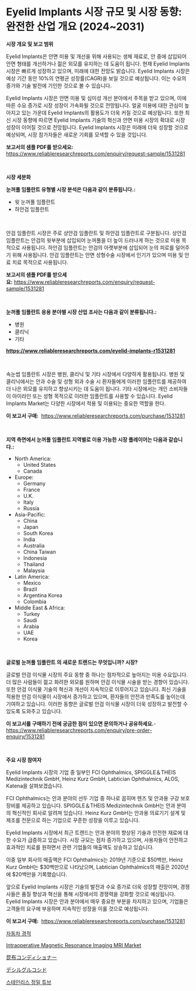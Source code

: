 <p><h1>Eyelid Implants 시장 규모 및 시장 동향: 완전한 산업 개요 (2024~2031)</h1></p><p><strong>시장 개요 및 보고 범위</strong></p>
<p><p>Eyelid Implants은 안면 미용 및 개선을 위해 사용되는 생체 재료로, 안 중에 삽입되어 안면 형태를 개선하거나 젊은 외모를 유지하는 데 도움이 됩니다. 현재 Eyelid Implants 시장은 빠르게 성장하고 있으며, 미래에 대한 전망도 밝습니다. Eyelid Implants 시장은 예상 기간 동안 10%의 연평균 성장률(CAGR)을 보일 것으로 예상됩니다. 이는 수요의 증가와 기술 발전에 기인한 것으로 볼 수 있습니다.</p><p>Eyelid Implants 시장은 안면 미용 및 심미성 개선 분야에서 주목을 받고 있으며, 이에 따른 수요 증가로 시장 성장이 가속화될 것으로 전망됩니다. 얼굴 미용에 대한 관심이 높아지고 있는 가운데 Eyelid Implants의 활용도가 더욱 커질 것으로 예상됩니다. 또한 최신 시장 동향에 따르면 Eyelid Implants 기술의 혁신과 안면 미용 시장의 확대로 시장 성장이 이어질 것으로 전망됩니다. Eyelid Implants 시장은 미래에 더욱 성장할 것으로 예상되며, 시장 참가자들은 새로운 기회를 모색할 수 있을 것입니다.</p></p>
<p><strong>보고서의 샘플 PDF를 받으세요:</strong> <a href="https://www.reliableresearchreports.com/enquiry/request-sample/1531281">https://www.reliableresearchreports.com/enquiry/request-sample/1531281</a></p>
<p>&nbsp;</p>
<p><strong>시장 세분화</strong></p>
<p><strong>눈꺼풀 임플란트 유형별 시장 분석은 다음과 같이 분류됩니다.:</strong></p>
<p><ul><li>윗 눈꺼풀 임플란트</li><li>하안검 임플란트</li></ul></p>
<p>&nbsp;</p>
<p><p>안검 임플란트 시장은 주로 상안검 임플란트 및 하안검 임플란트로 구분됩니다. 상안검 임플란트는 안검의 윗부분에 삽입되어 눈꺼풀을 더 높이 드러나게 하는 것으로 미용 목적으로 사용됩니다. 하안검 임플란트는 안검의 아랫부분에 삽입되어 눈의 피로를 덜어주기 위해 사용됩니다. 안검 임플란트는 안면 성형수술 시장에서 인기가 있으며 미용 및 안료 치료 목적으로 사용됩니다.</p></p>
<p><strong>보고서의 샘플 PDF를 받으세요:</strong>&nbsp;<a href="https://www.reliableresearchreports.com/enquiry/request-sample/1531281">https://www.reliableresearchreports.com/enquiry/request-sample/1531281</a></p>
<p>&nbsp;</p>
<p><strong> 눈꺼풀 임플란트 응용 분야별 시장 산업 조사는 다음과 같이 분류됩니다.:</strong></p>
<p><ul><li>병원</li><li>클리닉</li><li>기타</li></ul></p>
<p><strong><a href="https://www.reliableresearchreports.com/eyelid-implants-r1531281">https://www.reliableresearchreports.com/eyelid-implants-r1531281</a></strong></p>
<p>&nbsp;</p>
<p><p>속눈썹 임플란트 시장은 병원, 클리닉 및 기타 시장에서 다양하게 활용됩니다. 병원 및 클리닉에서는 안과 수술 및 성형 외과 수술 시 환자들에게 이러한 임플란트를 제공하여 더 나은 외모를 유지하고 향상시키는 데 도움이 됩니다. 기타 시장에서는 개인 소비자들이 아이라인 또는 성형 목적으로 이러한 임플란트를 사용할 수 있습니다. Eyelid Implants Market는 다양한 시장에서 적용 및 이용되는 중요한 역할을 한다.</p></p>
<p><strong>이 보고서 구매:</strong>&nbsp; <a href="https://www.reliableresearchreports.com/purchase/1531281">https://www.reliableresearchreports.com/purchase/1531281</a></p>
<p>&nbsp;</p>
<p><strong>지역 측면에서 눈꺼풀 임플란트 지역별로 이용 가능한 시장 플레이어는 다음과 같습니다.:</strong></p>
<p><ul>
    <li>
        North America:
        <ul>
            <li>United States</li>
            <li>Canada</li>
        </ul>
    </li>
    <li>
        Europe:
        <ul>
            <li>Germany</li>
            <li>France</li>
            <li>U.K.</li>
            <li>Italy</li>
            <li>Russia</li>
        </ul>
    </li>
    <li>
        Asia-Pacific:
        <ul>
            <li>China</li>
            <li>Japan</li>
            <li>South Korea</li>
            <li>India</li>
            <li>Australia</li>
            <li>China Taiwan</li>
            <li>Indonesia</li>
            <li>Thailand</li>
            <li>Malaysia</li>
        </ul>
    </li>
    <li>
        Latin America:
        <ul>
            <li>Mexico</li>
            <li>Brazil</li>
            <li>Argentina Korea</li>
            <li>Colombia</li>
        </ul>
    </li>
    <li>
        Middle East & Africa:
        <ul>
            <li>Turkey</li>
            <li>Saudi</li>
            <li>Arabia</li>
            <li>UAE</li>
            <li>Korea</li>
        </ul>
    </li>
    </ul></p>
<p>&nbsp;</p>
<p><strong>글로벌 눈꺼풀 임플란트 의 새로운 트렌드는 무엇입니까? 시장?</strong></p>
<p><p>글로벌 안검 이식물 시장의 주요 동향 중 하나는 점차적으로 높아지는 미용 수요입니다. 더 많은 사람들이 젊고 화려한 외모를 원하며 안검 이식물 시술을 받는 경향이 있습니다. 또한 안검 이식물 기술의 혁신과 개선이 지속적으로 이루어지고 있습니다. 최신 기술을 적용한 안검 이식물이 시장에서 증가하고 있으며, 환자들의 안전과 만족도를 높이는데 기여하고 있습니다. 이러한 동향은 글로벌 안검 이식물 시장이 더욱 성장하고 발전할 수 있도록 도와주고 있습니다.</p></p>
<p><strong>이 보고서를 구매하기 전에 궁금한 점이 있으면 문의하거나 공유하세요.</strong>- <a href="https://www.reliableresearchreports.com/enquiry/pre-order-enquiry/1531281">https://www.reliableresearchreports.com/enquiry/pre-order-enquiry/1531281</a></p>
<p>&nbsp;</p>
<p><strong>주요 시장 참여자</strong></p>
<p><p>Eyelid Implants 시장의 기업 중 일부인 FCI Ophthalmics, SPIGGLE＆THEIS Medizintechnik GmbH, Heinz Kurz GmbH, Labtician Ophthalmics, ALOS, Katena을 살펴보겠습니다. </p><p>FCI Ophthalmics는 안과 분야의 선두 기업 중 하나로 꼽히며 렌즈 및 안과용 구강 보호 장비를 제공하고 있습니다. SPIGGLE＆THEIS Medizintechnik GmbH는 안과 분야의 혁신적인 회사로 알려져 있습니다. Heinz Kurz GmbH는 안과용 의료기기 설계 및 제조를 전문으로 하는 기업으로 꾸준한 성장을 이루고 있습니다. </p><p>Eyelid Implants 시장에서 최근 트렌드는 안과 분야의 향상된 기술과 안전한 재료에 대한 수요가 급증하고 있습니다. 시장 규모는 점차 증가하고 있으며, 사용자들이 안전하고 효과적인 치료를 원하면서 관련 기업들의 매출액도 상승하고 있습니다. </p><p>이중 일부 회사의 매출액은 FCI Ophthalmics는 2019년 기준으로 $50백만, Heinz Kurz GmbH는 $30백만으로 나타났으며, Labtician Ophthalmics의 매출은 2020년에 $20백만을 기록했습니다. </p><p>앞으로 Eyelid Implants 시장은 기술의 발전과 수요 증가로 더욱 성장할 전망이며, 경쟁사들은 품질 향상과 혁신을 통해 시장에서의 경쟁력을 강화할 것으로 예상됩니다. Eyelid Implants 시장은 안과 분야에서 매우 중요한 부분을 차지하고 있으며, 기업들은 고객들의 요구에 부응하며 지속적인 성장을 이룰 것으로 예상됩니다.</p></p>
<p><strong>이 보고서 구매:</strong>&nbsp;&nbsp;<a href="https://www.reliableresearchreports.com/purchase/1531281">https://www.reliableresearchreports.com/purchase/1531281</a></p>
<p><p><a href="https://medium.com/@constantinvon/%EC%9E%90%EB%8F%99%EC%B0%A8-%ED%98%B8%EB%A5%B8-%EC%8B%9C%EC%9E%A5-%EA%B7%9C%EB%AA%A8-%EB%B0%8F-%EC%8B%9C%EC%9E%A5-%EB%8F%99%ED%96%A5-%EC%99%84%EC%A0%84%ED%95%9C-%EC%82%B0%EC%97%85-%EA%B0%9C%EC%9A%94-2024%EB%85%84%EB%B6%80%ED%84%B0-2031%EB%85%84%EA%B9%8C%EC%A7%80-28b587e673ae">자동차 경적</a></p><p><a href="https://github.com/globismark/Market-Research-Report-List-2/blob/main/intraoperative-magnetic-resonance-imaging-mri-market.md">Intraoperative Magnetic Resonance Imaging MRI Market</a></p><p><a href="https://github.com/bevdtkn4419963/Market-Research-Report-List-1/blob/main/266199823957.md">昆布コンディショナー</a></p><p><a href="https://github.com/MosesSpinka1914/Market-Research-Report-List-1/blob/main/273257423958.md">デシルグルコシド</a></p><p><a href="https://github.com/vsoq0zknh59/Market-Research-Report-List-1/blob/main/670499221763.md">스테인리스 정밀 튜브</a></p></p>